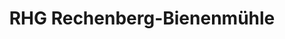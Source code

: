 ---
title: "RHG Rechenberg-Bienenmühle"
url: /rechenberg-bienenmuehle/rhg-rechenberg-bienenmuehle/
shop: Baumarkt
---